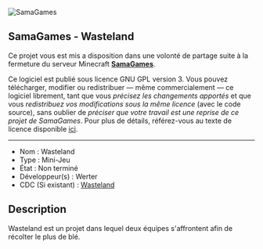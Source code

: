 ![SamaGames](https://assets.samagames.net/images/logo.png "SamaGames logo")

## SamaGames - Wasteland

Ce projet vous est mis a disposition dans une volonté de partage suite à la fermeture du serveur Minecraft [**SamaGames**](http://samagames.net).

Ce logiciel est publié sous licence GNU GPL version 3. Vous pouvez télécharger, modifier ou redistribuer — même commercialement — ce logiciel librement, tant que vous *précisez les changements apportés* et que vous *redistribuez vos modifications sous la même licence* (avec le code source), sans oublier de *préciser que votre travail est une reprise de ce projet de SamaGames*.
Pour plus de détails, référez-vous au texte de licence disponible [ici](LICENCE).

------------------------------------

- Nom : Wasteland
- Type : Mini-Jeu
- État : Non terminé
- Développeur(s) : Werter
- CDC (Si existant) : [Wasteland](https://samagames.net/ressources/wasteland.pdf)

## Description
Wasteland est un projet dans lequel deux équipes s'affrontent afin de récolter le plus de blé.

